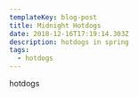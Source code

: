 ```yaml
---
templateKey: blog-post
title: Midnight Hotdogs
date: 2018-12-16T17:19:14.303Z
description: hotdogs in spring
tags:
  - hotdogs
---
```

hotdogs
